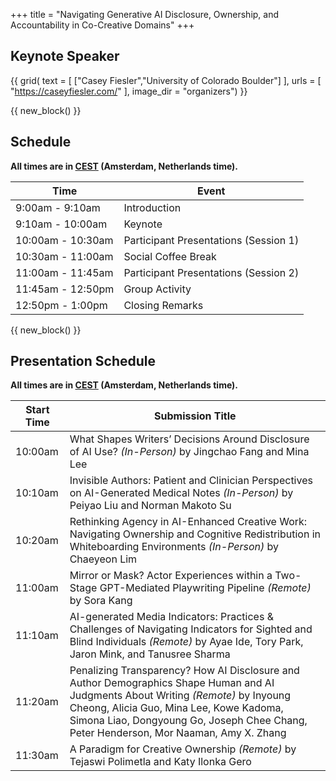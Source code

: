 +++
title = "Navigating Generative AI Disclosure, Ownership, and Accountability in Co-Creative Domains"
+++



## Keynote Speaker 

{{ grid(
    text = [
        ["Casey Fiesler","University of Colorado Boulder"]
    ],
    urls = [
        "https://caseyfiesler.com/"
    ],
    image_dir = "organizers") }}

{{ new_block() }}

## Schedule 

**All times are in [CEST](https://time.is/Amsterdam) (Amsterdam, Netherlands time).**

| Time             | Event            |
| ---------------- | ---------------- |
| 9:00am - 9:10am | Introduction     |
| 9:10am - 10:00am  | Keynote        |
| 10:00am - 10:30am  | Participant Presentations (Session 1)     |
| 10:30am - 11:00am  | Social Coffee Break |
| 11:00am - 11:45am  | Participant Presentations (Session 2)     |
| 11:45am - 12:50pm  | Group Activity |
| 12:50pm - 1:00pm  | Closing Remarks |

{{ new_block() }}  

## Presentation Schedule 

**All times are in [CEST](https://time.is/Amsterdam) (Amsterdam, Netherlands time).**

| Start Time                 | Submission Title                                                                 | 
|-----------          |----------------------------------------------------------------------------------|
| 10:00am    | What Shapes Writers’ Decisions Around Disclosure of AI Use? *(In-Person)* by Jingchao Fang and Mina Lee|
| 10:10am    | Invisible Authors: Patient and Clinician Perspectives on AI-Generated Medical Notes *(In-Person)* by Peiyao Liu and Norman Makoto Su|
| 10:20am    | Rethinking Agency in AI-Enhanced Creative Work: Navigating Ownership and Cognitive Redistribution in Whiteboarding Environments *(In-Person)*   by Chaeyeon Lim|
| 11:00am    | Mirror or Mask? Actor Experiences within a Two-Stage GPT-Mediated Playwriting Pipeline *(Remote)* by Sora Kang|
| 11:10am    | AI-generated Media Indicators: Practices & Challenges of Navigating Indicators for Sighted and Blind Individuals *(Remote)*     by Ayae Ide, Tory Park, Jaron Mink, and Tanusree Sharma|
| 11:20am    | Penalizing Transparency? How AI Disclosure and Author Demographics Shape Human and AI Judgments About Writing *(Remote)* by Inyoung Cheong, Alicia Guo, Mina Lee, Kowe Kadoma, Simona Liao, Dongyoung Go, Joseph Chee Chang, Peter Henderson, Mor Naaman, Amy X. Zhang|
| 11:30am    | A Paradigm for Creative Ownership *(Remote)*  by Tejaswi Polimetla and Katy Ilonka Gero|





<!-- ## Participant Presentations

{{ table(
    data = "papers.csv", 
    columns = ["Title","Authors"],
    button_names = ["paper","poster"], 
    button_data_columns = [3,4], 
    button_output_columns = [1,1]) }}



{{ new_block() }} -->
